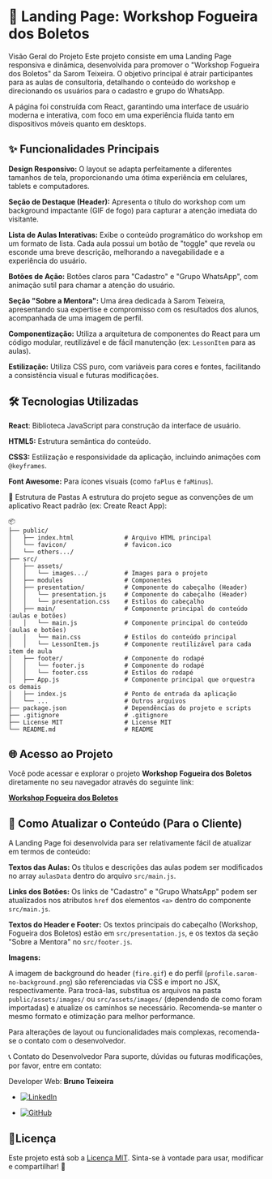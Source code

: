 # 🚀 Landing Page: Workshop Fogueira dos Boletos
Visão Geral do Projeto
Este projeto consiste em uma Landing Page responsiva e dinâmica, desenvolvida para promover o "Workshop Fogueira dos Boletos" da Sarom Teixeira. O objetivo principal é atrair participantes para as aulas de consultoria, detalhando o conteúdo do workshop e direcionando os usuários para o cadastro e grupo do WhatsApp.

A página foi construída com React, garantindo uma interface de usuário moderna e interativa, com foco em uma experiência fluida tanto em dispositivos móveis quanto em desktops.

## ✨ Funcionalidades Principais

**Design Responsivo:** O layout se adapta perfeitamente a diferentes tamanhos de tela, proporcionando uma ótima experiência em celulares, tablets e computadores.

**Seção de Destaque (Header):** Apresenta o título do workshop com um background impactante (GIF de fogo) para capturar a atenção imediata do visitante.

**Lista de Aulas Interativas:** Exibe o conteúdo programático do workshop em um formato de lista. Cada aula possui um botão de "toggle" que revela ou esconde uma breve descrição, melhorando a navegabilidade e a experiência do usuário.

**Botões de Ação:** Botões claros para "Cadastro" e "Grupo WhatsApp", com animação sutil para chamar a atenção do usuário.

**Seção "Sobre a Mentora":** Uma área dedicada à Sarom Teixeira, apresentando sua expertise e compromisso com os resultados dos alunos, acompanhada de uma imagem de perfil.

**Componentização:** Utiliza a arquitetura de componentes do React para um código modular, reutilizável e de fácil manutenção (ex: ``LessonItem`` para as aulas).

**Estilização:** Utiliza CSS puro, com variáveis para cores e fontes, facilitando a consistência visual e futuras modificações.

## 🛠️ Tecnologias Utilizadas

**React**: Biblioteca JavaScript para construção da interface de usuário.

**HTML5:** Estrutura semântica do conteúdo.

**CSS3:** Estilização e responsividade da aplicação, incluindo animações com ``@keyframes``.

**Font Awesome:** Para ícones visuais (como ``faPlus`` e ``faMinus``).


📁 Estrutura de Pastas
A estrutura do projeto segue as convenções de um aplicativo React padrão (ex: Create React App):

`````
📦
├── public/
│   ├── index.html              # Arquivo HTML principal
│   └── favicon/                # favicon.ico
│   └── others.../      
├── src/
│   ├── assets/
│   │   └── images.../          # Images para o projeto
│   ├── modules                 # Componentes
│   ├── presentation/           # Componente do cabeçalho (Header)
│   │   └── presentation.js     # Componente do cabeçalho (Header)
│   │   └── presentation.css    # Estilos do cabeçalho
│   ├── main/                   # Componente principal do conteúdo (aulas e botões)
│   │   └── main.js             # Componente principal do conteúdo (aulas e botões)
│   │   └── main.css            # Estilos do conteúdo principal
│   │   └── LessonItem.js       # Componente reutilizável para cada item de aula
│   ├── footer/                 # Componente do rodapé
│   │   └── footer.js           # Componente do rodapé
│   │   └── footer.css          # Estilos do rodapé
│   ├── App.js                  # Componente principal que orquestra os demais
│   ├── index.js                # Ponto de entrada da aplicação
│   └── ...                     # Outros arquivos
├── package.json                # Dependências do projeto e scripts
├── .gitignore                  # .gitignore
├── License MIT                 # License MIT
└── README.md                   # README
`````

## 🌐 Acesso ao Projeto

Você pode acessar e explorar o projeto **Workshop Fogueira dos Boletos** diretamente no seu navegador através do seguinte link:

[**Workshop Fogueira dos Boletos**]()


## 📝 Como Atualizar o Conteúdo (Para o Cliente)

A Landing Page foi desenvolvida para ser relativamente fácil de atualizar em termos de conteúdo:

**Textos das Aulas:** Os títulos e descrições das aulas podem ser modificados no array ``aulasData`` dentro do arquivo ``src/main.js``.

**Links dos Botões:** Os links de "Cadastro" e "Grupo WhatsApp" podem ser atualizados nos atributos ``href`` dos elementos ``<a>`` dentro do componente ``src/main.js``.

**Textos do Header e Footer:** Os textos principais do cabeçalho (Workshop, Fogueira dos Boletos) estão em ``src/presentation.js``, e os textos da seção "Sobre a Mentora" no ``src/footer.js``.

**Imagens:**

A imagem de background do header (``fire.gif``) e do perfil (``profile.sarom-no-background.png``) são referenciadas via CSS e import no JSX, respectivamente. Para trocá-las, substitua os arquivos na pasta ``public/assets/images/`` ou ``src/assets/images/`` (dependendo de como foram importadas) e atualize os caminhos se necessário. Recomenda-se manter o mesmo formato e otimização para melhor performance.


Para alterações de layout ou funcionalidades mais complexas, recomenda-se o contato com o desenvolvedor.

📞 Contato do Desenvolvedor
Para suporte, dúvidas ou futuras modificações, por favor, entre em contato:

Developer Web: **Bruno Teixeira**

- [![LinkedIn](https://custom-icon-badges.demolab.com/badge/LinkedIn-0A66C2?logo=linkedin-white&logoColor=fff)](https://www.linkedin.com/in/brunotxrs/)

- [![GitHub](https://img.shields.io/badge/GitHub-%23121011.svg?logo=github&logoColor=white)](https://github.com/brunotxrs)

## 📜Licença
Este projeto está sob a [Licença MIT](./License). Sinta-se à vontade para usar, modificar e compartilhar\! 🚀